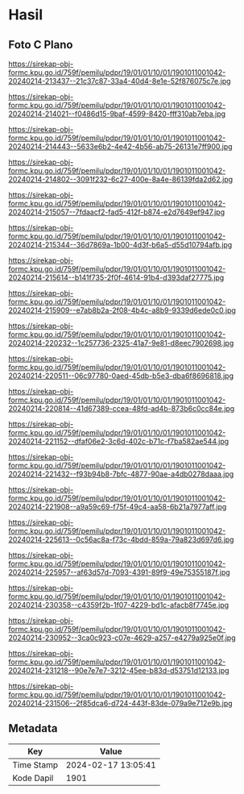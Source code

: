 # Hasil

## Foto C Plano

https://sirekap-obj-formc.kpu.go.id/759f/pemilu/pdpr/19/01/01/10/01/1901011001042-20240214-213437--21c37c87-33a4-40d4-8e1e-52f876075c7e.jpg

https://sirekap-obj-formc.kpu.go.id/759f/pemilu/pdpr/19/01/01/10/01/1901011001042-20240214-214021--f0486d15-9baf-4599-8420-fff310ab7eba.jpg

https://sirekap-obj-formc.kpu.go.id/759f/pemilu/pdpr/19/01/01/10/01/1901011001042-20240214-214443--5633e6b2-4e42-4b56-ab75-26131e7ff900.jpg

https://sirekap-obj-formc.kpu.go.id/759f/pemilu/pdpr/19/01/01/10/01/1901011001042-20240214-214802--3091f232-6c27-400e-8a4e-86139fda2d62.jpg

https://sirekap-obj-formc.kpu.go.id/759f/pemilu/pdpr/19/01/01/10/01/1901011001042-20240214-215057--7fdaacf2-fad5-412f-b874-e2d7649ef947.jpg

https://sirekap-obj-formc.kpu.go.id/759f/pemilu/pdpr/19/01/01/10/01/1901011001042-20240214-215344--36d7869a-1b00-4d3f-b6a5-d55d10794afb.jpg

https://sirekap-obj-formc.kpu.go.id/759f/pemilu/pdpr/19/01/01/10/01/1901011001042-20240214-215614--b141f735-2f0f-4614-91b4-d393daf27775.jpg

https://sirekap-obj-formc.kpu.go.id/759f/pemilu/pdpr/19/01/01/10/01/1901011001042-20240214-215909--e7ab8b2a-2f08-4b4c-a8b9-9339d6ede0c0.jpg

https://sirekap-obj-formc.kpu.go.id/759f/pemilu/pdpr/19/01/01/10/01/1901011001042-20240214-220232--1c257736-2325-41a7-9e81-d8eec7902698.jpg

https://sirekap-obj-formc.kpu.go.id/759f/pemilu/pdpr/19/01/01/10/01/1901011001042-20240214-220511--06c97780-0aed-45db-b5e3-dba6f8696818.jpg

https://sirekap-obj-formc.kpu.go.id/759f/pemilu/pdpr/19/01/01/10/01/1901011001042-20240214-220814--41d67389-ccea-48fd-ad4b-873b6c0cc84e.jpg

https://sirekap-obj-formc.kpu.go.id/759f/pemilu/pdpr/19/01/01/10/01/1901011001042-20240214-221152--dfaf06e2-3c6d-402c-b71c-f7ba582ae544.jpg

https://sirekap-obj-formc.kpu.go.id/759f/pemilu/pdpr/19/01/01/10/01/1901011001042-20240214-221432--f93b94b8-7bfc-4877-90ae-a4db0278daaa.jpg

https://sirekap-obj-formc.kpu.go.id/759f/pemilu/pdpr/19/01/01/10/01/1901011001042-20240214-221908--a9a59c69-f75f-49c4-aa58-6b21a7977aff.jpg

https://sirekap-obj-formc.kpu.go.id/759f/pemilu/pdpr/19/01/01/10/01/1901011001042-20240214-225613--0c56ac8a-f73c-4bdd-859a-79a823d697d6.jpg

https://sirekap-obj-formc.kpu.go.id/759f/pemilu/pdpr/19/01/01/10/01/1901011001042-20240214-225957--af63d57d-7093-4391-89f9-49e75355187f.jpg

https://sirekap-obj-formc.kpu.go.id/759f/pemilu/pdpr/19/01/01/10/01/1901011001042-20240214-230358--c4359f2b-1f07-4229-bd1c-afacb8f7745e.jpg

https://sirekap-obj-formc.kpu.go.id/759f/pemilu/pdpr/19/01/01/10/01/1901011001042-20240214-230952--3ca0c923-c07e-4629-a257-e4279a925e0f.jpg

https://sirekap-obj-formc.kpu.go.id/759f/pemilu/pdpr/19/01/01/10/01/1901011001042-20240214-231218--90e7e7e7-3212-45ee-b83d-d53751d12133.jpg

https://sirekap-obj-formc.kpu.go.id/759f/pemilu/pdpr/19/01/01/10/01/1901011001042-20240214-231506--2f85dca6-d724-443f-83de-079a9e712e9b.jpg


## Metadata

| Key        | Value               |
| ---------- | ------------------- |
| Time Stamp | 2024-02-17 13:05:41 |
| Kode Dapil | 1901                |



